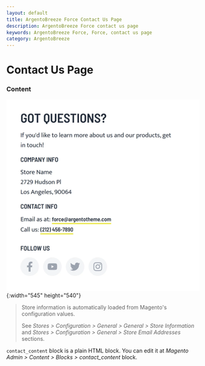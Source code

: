 ```yaml
---
layout: default
title: ArgentoBreeze Force Contact Us Page
description: ArgentoBreeze Force contact us page
keywords: ArgentoBreeze Force, Force, contact us page
category: ArgentoBreeze
---
```


# Contact Us Page

### Content

![Content](/images/m2/argento-breeze/force/contact/content.webp){:width="545" height="540"}

> Store information is automatically loaded from Magento's configuration values.
>
> See _Stores > Configuration > General > General > Store Information_ and
> _Stores > Configuration > General > Store Email Addresses_ sections.

`contact_content` block is a plain HTML block.
You can edit it at _Magento Admin > Content > Blocks > contact_content_ block.
